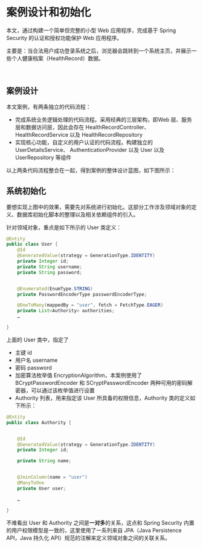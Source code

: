 # 案例设计和初始化


本文，通过构建一个简单但完整的小型 Web 应用程序，完成基于 Spring Security 的认证和授权功能保护 Web 应用程序。
​

主要是：当合法用户成功登录系统之后，浏览器会跳转到一个系统主页，并展示一些个人健康档案（HealthRecord）数据。
​

​

## 案例设计
本文案例，有两条独立的代码流程：

- 完成系统业务逻辑处理的代码流程。采用经典的三层架构，即Web 层、服务层和数据访问层，因此会存在 HealthRecordController、HealthRecordService 以及 HealthRecordRepository
- 实现核心功能，自定义的用户认证的代码流程。构建独立的 UserDetailsService、 AuthenticationProvider 以及 User 以及 UserRepository 等组件

以上两条代码流程整合在一起，得到案例的整体设计蓝图，如下图所示：
​

## 系统初始化


要想实现上图中的效果，需要先对系统进行初始化。这部分工作涉及领域对象的定义、数据库初始化脚本的整理以及相关依赖组件的引入。
​

针对领域对象，重点是如下所示的 User 类定义：
```java
@Entity
public class User {
    @Id
    @GeneratedValue(strategy = GenerationType.IDENTITY)
    private Integer id;
    private String username;
    private String password;


    @Enumerated(EnumType.STRING)
    private PasswordEncoderType passwordEncoderType;

    @OneToMany(mappedBy = "user", fetch = FetchType.EAGER)
	private List<Authority> authorities;
	…

}

```
上面的 User 类中，指定了

- 主键 id
- 用户名 username
- 密码 password 
- 加密算法枚举值 EncryptionAlgorithm，本案例使用了   BCryptPasswordEncoder 和 SCryptPasswordEncoder 两种可用的密码解密器，可以通过该枚举值进行设置
-  Authority 列表，用来指定该 User 所具备的权限信息，Authority 类的定义如下所示：
```java
@Entity
public class Authority {


    @Id
    @GeneratedValue(strategy = GenerationType.IDENTITY)
    private Integer id;

    private String name;


    @JoinColumn(name = "user")
    @ManyToOne
	private User user;

	…

}

```


不难看出 User 和 Authority 之间是**一对多**的关系，这点和 Spring Security 内置的用户权限模型是一致的，这里使用了一系列来自 JPA（Java Persistence API，Java 持久化 API）规范的注解来定义领域对象之间的关联关系。
